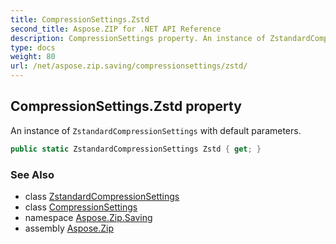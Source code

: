```yaml
---
title: CompressionSettings.Zstd
second_title: Aspose.ZIP for .NET API Reference
description: CompressionSettings property. An instance of ZstandardCompressionSettings with default parameters
type: docs
weight: 80
url: /net/aspose.zip.saving/compressionsettings/zstd/
---
```

## CompressionSettings.Zstd property

An instance of `ZstandardCompressionSettings` with default parameters.

```csharp
public static ZstandardCompressionSettings Zstd { get; }
```

### See Also

* class [ZstandardCompressionSettings](../../zstandardcompressionsettings/)
* class [CompressionSettings](../)
* namespace [Aspose.Zip.Saving](../../compressionsettings/)
* assembly [Aspose.Zip](../../../)


